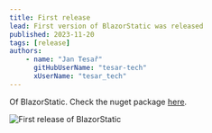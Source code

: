 ```yaml
---
title: First release
lead: First version of BlazorStatic was released
published: 2023-11-20
tags: [release]
authors:
    - name: "Jan Tesař"
      gitHubUserName: "tesar-tech"
      xUserName: "tesar_tech"
---
```


Of BlazorStatic. Check the nuget package [here](https://www.nuget.org/packages/BlazorStatic/).

![First release of BlazorStatic](media/dalle_first_release.jpg)

